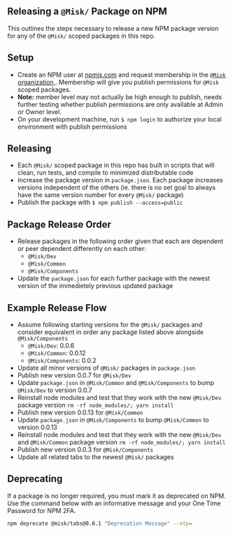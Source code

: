 Releasing a `@Misk/` Package on NPM
---

This outlines the steps necessary to release a new NPM package version for any of the `@Misk/` scoped packages in this repo.

Setup
---
- Create an NPM user at [npmjs.com](http://npmjs.com/) and request membership in the [`@Misk` organization ](https://www.npmjs.com/org/misk). Membership will give you publish permissions for `@Misk` scoped packages. 
- **Note:** member level may not actually be high enough to publish, needs further testing whether publish permissions are only available at Admin or Owner level.
- On your development machine, run `$ npm login` to authorize your local environment with publish permissions

Releasing
---
- Each `@Misk/` scoped package in this repo has built in scripts that will clean, run tests, and compile to minimized distributable code
- Increase the package version in `package.json`. Each package increases versions independent of the others (ie. there is no set goal to always have the same version number for every `@Misk/` package)
- Publish the package with `$ npm publish --access=public`

Package Release Order
---
- Release packages in the following order given that each are dependent or peer dependent differently on each other:
  - `@Misk/Dev`
  - `@Misk/Common`
  - `@Misk/Components`
- Update the `package.json` for each further package with the newest version of the immedietely previous updated package

Example Release Flow
---
- Assume following starting versions for the `@Misk/` packages and consider equivalent in order any package listed above alongside `@Misk/Components`
  - `@Misk/Dev`: 0.0.6
  - `@Misk/Common`: 0.0.12
  - `@Misk/Components`: 0.0.2
- Update all minor versions of `@Misk/` packages in `package.json`
- Publish new version 0.0.7 for `@Misk/Dev`
- Update `package.json` in `@Misk/Common` and `@Misk/Components` to bump `@Misk/Dev` to version 0.0.7
- Reinstall node modules and test that they work with the new `@Misk/Dev` package version `rm -rf node_modules/; yarn install`
- Publish new version 0.0.13 for `@Misk/Common`
- Update `package.json` in `@Misk/Components` to bump `@Misk/Common` to version 0.0.13
- Reinstall node modules and test that they work with the new `@Misk/Dev` and `@Misk/Common` package version `rm -rf node_modules/; yarn install`
- Publish new version 0.0.3 for `@Misk/Components`
- Update all related tabs to the newest `@Misk/` packages

Deprecating
---

If a package is no longer required, you must mark it as deprecated on NPM. Use the command below with an informative message and your One Time Password for NPM 2FA.
```Bash
npm deprecate @misk/tabs@0.0.1 "Deprecation Message" --otp=

```